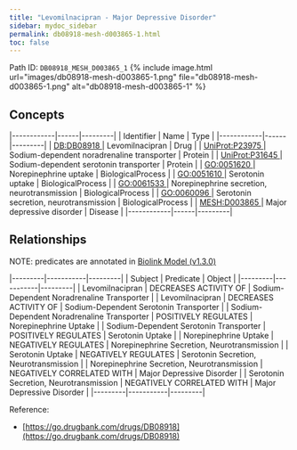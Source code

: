 ```yaml
---
title: "Levomilnacipran - Major Depressive Disorder"
sidebar: mydoc_sidebar
permalink: db08918-mesh-d003865-1.html
toc: false 
---
```



Path ID: `DB08918_MESH_D003865_1`
{% include image.html url="images/db08918-mesh-d003865-1.png" file="db08918-mesh-d003865-1.png" alt="db08918-mesh-d003865-1" %}

## Concepts

|------------|------|---------|
| Identifier | Name | Type    |
|------------|------|---------|
| <a href="https://identifiers.org/DB:DB08918">DB:DB08918 </a> | Levomilnacipran | Drug |
| <a href="https://identifiers.org/UniProt:P23975">UniProt:P23975 </a> | Sodium-dependent noradrenaline transporter | Protein |
| <a href="https://identifiers.org/UniProt:P31645">UniProt:P31645 </a> | Sodium-dependent serotonin transporter | Protein |
| <a href="https://identifiers.org/GO:0051620">GO:0051620 </a> | Norepinephrine uptake | BiologicalProcess |
| <a href="https://identifiers.org/GO:0051610">GO:0051610 </a> | Serotonin uptake | BiologicalProcess |
| <a href="https://identifiers.org/GO:0061533">GO:0061533 </a> | Norepinephrine secretion, neurotransmission | BiologicalProcess |
| <a href="https://identifiers.org/GO:0060096">GO:0060096 </a> | Serotonin secretion, neurotransmission | BiologicalProcess |
| <a href="https://identifiers.org/MESH:D003865">MESH:D003865 </a> | Major depressive disorder | Disease |
|------------|------|---------|

## Relationships


NOTE: predicates are annotated in <a href="https://github.com/biolink/biolink-model/releases/tag/v1.3.0">Biolink Model (v1.3.0)</a>

|---------|-----------|---------|
| Subject | Predicate | Object  |
|---------|-----------|---------|
| Levomilnacipran | DECREASES ACTIVITY OF | Sodium-Dependent Noradrenaline Transporter |
| Levomilnacipran | DECREASES ACTIVITY OF | Sodium-Dependent Serotonin Transporter |
| Sodium-Dependent Noradrenaline Transporter | POSITIVELY REGULATES | Norepinephrine Uptake |
| Sodium-Dependent Serotonin Transporter | POSITIVELY REGULATES | Serotonin Uptake |
| Norepinephrine Uptake | NEGATIVELY REGULATES | Norepinephrine Secretion, Neurotransmission |
| Serotonin Uptake | NEGATIVELY REGULATES | Serotonin Secretion, Neurotransmission |
| Norepinephrine Secretion, Neurotransmission | NEGATIVELY CORRELATED WITH | Major Depressive Disorder |
| Serotonin Secretion, Neurotransmission | NEGATIVELY CORRELATED WITH | Major Depressive Disorder |
|---------|-----------|---------|

Reference: 
  - [https://go.drugbank.com/drugs/DB08918](https://go.drugbank.com/drugs/DB08918)
